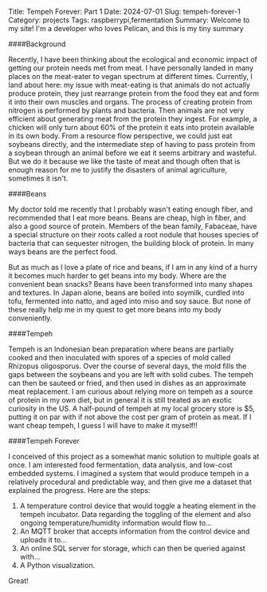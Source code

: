 Title: Tempeh Forever: Part 1
Date: 2024-07-01
Slug: tempeh-forever-1
Category: projects
Tags: raspberrypi,fermentation
Summary: Welcome to my site! I'm a developer who loves Pelican, and this is my tiny summary

####Background

Recently, I have been thinking about the ecological and economic impact of getting our protein needs met from meat. I have personally landed in many places on the meat-eater to vegan spectrum at different times. Currently, I land about here: my issue with meat-eating is that animals do not actually produce protein, they just rearrange protein from the food they eat and form it into their own muscles and organs. The process of creating protein from nitrogen is performed by plants and bacteria. Then animals are not very efficient about generating meat from the protein they ingest. For example, a chicken will only turn about 60% of the protein it eats into protein available in its own body. From a resource flow perspective, we could just eat soybeans directly, and the intermediate step of having to pass protein from a soybean through an animal before we eat it seems arbitrary and wasteful. But we do it because we like the taste of meat and though often that is enough reason for me to justify the disasters of animal agriculture, sometimes it isn't.

####Beans

My doctor told me recently that I probably wasn't eating enough fiber, and recommended that I eat more beans. Beans are cheap, high in fiber, and also a good source of protein. Members of the bean family, Fabaceae, have a special structure on their roots called a root nodule that houses species of bacteria that can sequester nitrogen, the building block of protein. In many ways beans are the perfect food.

But as much as I love a plate of rice and beans, if I am in any kind of a hurry it becomes much harder to get beans into my body. Where are the convenient bean snacks? Beans have been transformed into many shapes and textures. In Japan alone, beans are boiled into soymilk, curdled into tofu, fermented into natto, and aged into miso and soy sauce. But none of these really help me in my quest to get more beans into my body conveniently.

####Tempeh

Tempeh is an Indonesian bean preparation where beans are partially cooked and then inoculated with spores of a species of mold called Rhizopus oligosporus. Over the course of several days, the mold fills the gaps between the soybeans and you are left with solid cubes. The tempeh can then be sauteed or fried, and then used in dishes as an approximate meat replacement. I am curious about relying more on tempeh as a source of protein in my own diet, but in general it is still treated as an exotic curiosity in the US. A half-pound of tempeh at my local grocery store is $5, putting it on par with if not above the cost per gram of protein as meat. If I want cheap tempeh, I guess I will have to make it myself!!

####Tempeh Forever

I conceived of this project as a somewhat manic solution to multiple goals at once. I am interested food fermentation, data analysis, and low-cost embedded systems. I imagined a system that would produce tempeh in a relatively procedural and predictable way, and then give me a dataset that explained the progress. Here are the steps:
1. A temperature control device that would toggle a heating element in the tempeh incubator. Data regarding the toggling of the element and also ongoing temperature/humidity information would flow to...
2. An MQTT broker that accepts information from the control device and uploads it to...
3. An online SQL server for storage, which can then be queried against with...
4. A Python visualization.

Great!
